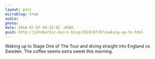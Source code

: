 ```yaml
---
layout: post
microblog: true
audio: 
photo: 
date: 2018-07-07 09:32:02 -0500
guid: http://johnbarbic.micro.blog/2018/07/07/waking-up-to.html
---
```

Waking up to Stage One of The Tour and diving straight into England vs Sweden.  The coffee seems extra sweet this morning.
